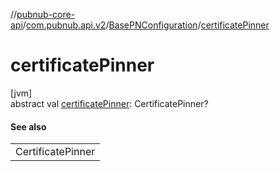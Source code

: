 //[pubnub-core-api](../../../index.md)/[com.pubnub.api.v2](../index.md)/[BasePNConfiguration](index.md)/[certificatePinner](certificate-pinner.md)

# certificatePinner

[jvm]\
abstract val [certificatePinner](certificate-pinner.md): CertificatePinner?

#### See also

| |
|---|
| CertificatePinner |
